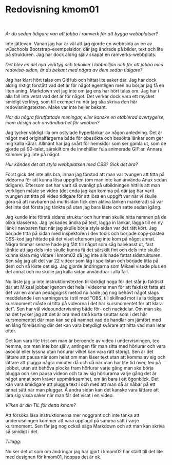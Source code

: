 ---
---
Redovisning kmom01
=========================

<br />

*Är du sedan tidigare van att jobba i ramverk för att bygga webbplatser?*

Inte jättevan. Vanan jag har är väl att jag gjorde en webbsida av en av w3schools Bootstrap-exempelsidor, där jag ändrade på bilder, text och lite på strukturen. Jag har dock aldrig själv skapat en ramverks-webbplats.

*Det blev en del nya verktyg och tekniker i labbmiljön och för att jobba med redovisa-sidan, är du bekant med några av dem sedan tidigare?*

Jag har klart hört talas om GitHub och hittat lite saker där. Jag har dock aldrig riktigt förstått vad det är för något egentligen men nu börjar jag få en liten aning. Markdown vet jag inte
om jag ens har hört talas om. Jag har i alla fall inte vetat vad det är för något. Det verkar dock vara ett mycket smidigt verktyg, som till exempel nu när jag ska skriva den här redovisningstexten. Make var inte heller bekant.

*Har du några förutfattade meningar, eller kanske en etablerad övertygelse, inom design och användbarhet för webben?*

Jag tycker väldigt illa om ostylade hyperlänkar av någon anledning. Det är något med originalfärgerna både för obesökta och besökta länkar som ger mig kalla kårar.
Allmänt har jag svårt för hemsidor som ser gamla ut, som de gjorde på 90-talet, särskilt om de innehåller fula animerade GIF:ar. Annars kommer jag inte på något.

*Hur kändes det att styla webbplatsen med CSS? Gick det bra?*

Först gick det inte alls bra, innan jag förstod att man var tvungen att titta på videorna för att kunna lösa uppgiften (om man inte kan använda Anax sedan tidigare). Eftersom det har varit så ovanligt på utbildningen hittills att man verkligen måste se video (det enda jag kan komma på där jag har varit tvungen att titta på video tidigare för att lösa en uppgift var när vi skulle göra så att
navbaren på multisidan fick den aktiva länken markerad) så var det inte det första jag tänkte på utan jag bara läste och satte sedan igång.

Jag kunde inte
förstå sidans struktur och hur man skulle hitta namnen på de olika klasserna. Jag lyckades ändra på text, lägga in länkar, lägga till en ny länk i navbaren fast när jag skulle börja styla sidan var det rätt kört. Jag började titta på sidan med
inspektören i dev tools och började copy-pastea CSS-kod jag hittade på det viset eftersom jag inte kom på något annat. Några timmar senare hade jag fått till något som såg halvkasst ut, fast tänkte att jag dels inte skulle kunna få det särskilt fint och dels inte skulle kunna klara mig vidare i kmom02 då jag inte alls hade fattat sidstrukturen. Sen såg jag att det var 22 videor som låg i spellistan och började titta på dem och så löste det sig. Jag gjorde ändringarna som Mikael visade plus en del annat och nu skulle jag kalla sidan användbar i alla fall.

Nu läste jag ju inte instruktionstexten tillräckligt noga för det står ju faktiskt där att Mikael jobbar igenom det hela i videorna men för att faktiskt fatta att det var en annan pedagogisk metod nu hade jag nog  behövt något slags meddelande i en varningsruta i stil med "OBS, till skillnad mot i alla tidigare kursmoment måste ni titta på videorna i det här kursmomentet för att klara det". Sen har väl videoundervisning både för- och nackdelar. Om man ska ha det tycker jag att det är bra med små korta snuttar som i det här kursmomentet där man kan se på namnet vad de handlar om jämfört med en lång föreläsning där det kan vara betydligt svårare att hitta vad man letar efter.

Det kan vara lite trist om man är beroende av video i undervisningen, tex hemma, om man inte bor själv, antingen får man sitta med hörlurar och vara asocial eller lyssna utan hörlurar vilket kan vara rätt störigt. Sen är det lättare att pausa när som helst om man läser text utan att komma av sig och lättare att plugga några minuter då och då när man har lite tid över, tex på jobbet, utan att behöva plocka fram hörlurar varje gång man ska börja plugga och sen pausa videon och ta av sig hörlurarna varje gång det är något annat som kräver uppmärksamhet, om än bara i ett ögonblick. Det kan vara smidigare att plugga text i och med att man då är nåbar på ett annat sätt när man pluggar. Å andra sidan kan det kanske vara lättare att lära sig vissa saker när man får det visat i en video.

*Vilken är din TIL för detta kmom?*

Att försöka läsa instruktionerna mer noggrant och inte tänka att undervisningen kommer att vara upplagd på samma sätt i varje kursmoment. Sen får jag nog också säga Markdown och att man kan skriva så smidigt i det.

*Tillägg:*

Nu ser det ut som om ändringar jag har gjort i kmom02 har ställt till det lite med designen för kmom01, hoppas det är ok.
